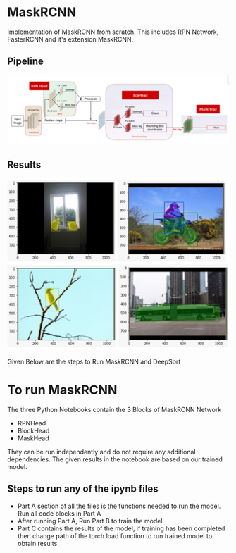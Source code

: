 # MaskRCNN 
Implementation of MaskRCNN from scratch. This includes RPN Network, FasterRCNN and it's extension MaskRCNN. 

## Pipeline
<img src="MaskRCNN Pipeline.png" width="820">

## Results
<img src="Results.png" width="520">

Given Below are the steps to Run MaskRCNN and DeepSort
# To run MaskRCNN
The three Python Notebooks contain the 3 Blocks of MaskRCNN Network
- RPNHead
- BlockHead
- MaskHead

They can be run independently and do not require any additional dependencies. The given results in the notebook are based on our trained model.

## Steps to run any of the ipynb files
- Part A section of all the files is the functions needed to run the model. Run all code blocks in Part A
- After running Part A, Run Part B to train the model
- Part C contains the results of the model, if training has been completed then change path of the torch.load function to run trained model to obtain results.
